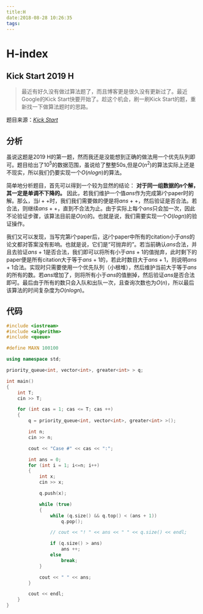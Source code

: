 ```yaml
---
title:H
date:2018-08-28 10:26:35
tags:
---
```


# H-index

## Kick Start 2019 H

> 最近有好久没有做过算法题了，而且博客更是很久没有更新过了。最近Google的Kick Start快要开始了。趁这个机会，刷一刷Kick Start的题，重新找一下做算法题时的思路。

<!--more-->

题目来源：[_Kick Start_](https://codingcompetitions.withgoogle.com/kickstart/round/0000000000050edd/00000000001a274e)

## 分析

虽说这题是2019 H的第一题，然而我还是没能想到正确的做法用一个优先队列即可。题目给出了$10^5$的数据范围，虽说给了整整$50$s,但是$O(n^2)$的算法实际上还是不现实，所以我们仍要实现一个$O(n log n)$的算法。

简单地分析题目，首先可以得到一个较为显然的结论： **对于同一组数据的$n$个解，其一定是单调不下降的。** 因此，若我们维护一个值$ans$作为完成第$i$个paper时的解。那么，当$i++$时，我们我们需要做的便是将$ans++$，然后验证是否合法。若合法，则继续$ans++$，直到不合法为止。由于实际上每个$ans$只会加一次，因此不论验证步骤，该算法目前是$O(n)$的。也就是说，我们需要实现一个$O(log n)$的验证操作。

我们又可以发现，当写完第$i$个paper后，这$i$个paper中所有的citation小于$ans$的论文都对答案没有影响。也就是说，它们是“可抛弃的”。若当前确认$ans$合法，并且去验证$ans+1$是否合法，我们即可以将所有小于$ans + 1$的值抛弃，此时剩下的paper便是所有citation大于等于$ans + 1$的，若此时数目大于$ans + 1$，则说明$ans + 1$合法。实现时只需要使用一个优先队列（小根堆），然后维护当前大于等于$ans$的所有的数。若$ans$增加了，则将所有小于$ans$的值删掉，然后验证$ans$是否合法即可。最后由于所有的数只会入队和出队一次，且查询次数也为$O(n)$，所以最后该算法的时间复杂度为$O(n log n)$。

## 代码

```C++
#include <iostream>
#include <algorithm>
#include <queue>

#define MAXN 100100

using namespace std;

priority_queue<int, vector<int>, greater<int> > q;

int main()
{
    int T;
    cin >> T;

    for (int cas = 1; cas <= T; cas ++)
    {
        q = priority_queue<int, vector<int>, greater<int> >();

        int n;
        cin >> n;

        cout << "Case #" << cas << ":";

        int ans = 0;
        for (int i = 1; i<=n; i++)
        {
            int x;
            cin >> x;

            q.push(x);

            while (true)
            {
                while (q.size() && q.top() < (ans + 1))
                    q.pop();

                // cout << "! " << ans << " " << q.size() << endl;

                if (q.size() > ans)
                    ans ++;
                else
                    break;
            }

            cout << " " << ans;
        }

        cout << endl;
    }
}
```